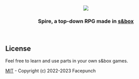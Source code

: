 <h1 align="center">
  <img src="https://files.facepunch.com/sbox/asset/devultj.spire/logo.5b8da00a.png">
</h1>

<h3 align="center">
	Spire, a top-down RPG made in <a href="https://sbox.facepunch.com/news">s&box</a>
</h3>
<br/>

## License

Feel free to learn and use parts in your own s&box games.

[MIT](LICENSE) - Copyright (c) 2022-2023 Facepunch
